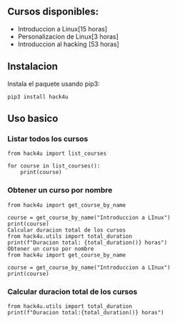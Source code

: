 ## Cursos disponibles:
* Introduccion a Linux[15 horas]
* Personalizacion de Linux[3 horas]
* Introduccion al hacking [53 horas]

## Instalacion
Instala el paquete usando pip3:

```python3
pip3 install hack4u
```

## Uso basico
### Listar todos los cursos
```python3
from hack4u import list_courses

for course in list_courses():
    print(course)
```

### Obtener un curso por nombre
```python3
from hack4u import get_course_by_name

course = get_course_by_name("Introduccion a LInux")
print(course)
Calcular duracion total de los cursos
from hack4u.utils import total_duration
print(f"Duracion total: {total_duration()} horas")
Obtener un curso por nombre
from hack4u import get_course_by_name

course = get_course_by_name("Introduccion a LInux")
print(course)
```

### Calcular duracion total de los cursos
```python3
from hack4u.utils import total_duration
print(f"Duracion total:{total_duration()} horas")
```
